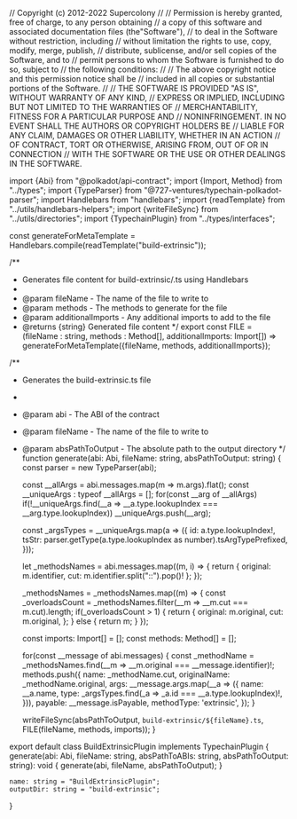 // Copyright (c) 2012-2022 Supercolony
//
// Permission is hereby granted, free of charge, to any person obtaining
// a copy of this software and associated documentation files (the"Software"),
// to deal in the Software without restriction, including
// without limitation the rights to use, copy, modify, merge, publish,
// distribute, sublicense, and/or sell copies of the Software, and to
// permit persons to whom the Software is furnished to do so, subject to
// the following conditions:
//
// The above copyright notice and this permission notice shall be
// included in all copies or substantial portions of the Software.
//
// THE SOFTWARE IS PROVIDED "AS IS", WITHOUT WARRANTY OF ANY KIND,
// EXPRESS OR IMPLIED, INCLUDING BUT NOT LIMITED TO THE WARRANTIES OF
// MERCHANTABILITY, FITNESS FOR A PARTICULAR PURPOSE AND
// NONINFRINGEMENT. IN NO EVENT SHALL THE AUTHORS OR COPYRIGHT HOLDERS BE
// LIABLE FOR ANY CLAIM, DAMAGES OR OTHER LIABILITY, WHETHER IN AN ACTION
// OF CONTRACT, TORT OR OTHERWISE, ARISING FROM, OUT OF OR IN CONNECTION
// WITH THE SOFTWARE OR THE USE OR OTHER DEALINGS IN THE SOFTWARE.

import {Abi} from "@polkadot/api-contract";
import {Import, Method} from "../types";
import {TypeParser} from "@727-ventures/typechain-polkadot-parser";
import Handlebars from "handlebars";
import {readTemplate} from "../utils/handlebars-helpers";
import {writeFileSync} from "../utils/directories";
import {TypechainPlugin} from "../types/interfaces";

const generateForMetaTemplate = Handlebars.compile(readTemplate("build-extrinsic"));

/**
 * Generates file content for build-extrinsic/<fileName>.ts using Handlebars
 *
 * @param fileName - The name of the file to write to
 * @param methods - The methods to generate for the file
 * @param additionalImports - Any additional imports to add to the file
 * @returns {string} Generated file content
 */
export const FILE = (fileName : string, methods : Method[], additionalImports: Import[]) => generateForMetaTemplate({fileName, methods, additionalImports});

/**
 * Generates the build-extrinsic.ts file
 *
 * @param abi - The ABI of the contract
 * @param fileName - The name of the file to write to
 * @param absPathToOutput - The absolute path to the output directory
 */
function generate(abi: Abi, fileName: string, absPathToOutput: string) {
	const parser = new TypeParser(abi);

	const __allArgs = abi.messages.map(m => m.args).flat();
	const __uniqueArgs : typeof __allArgs = [];
	for(const __arg of __allArgs)
		if(!__uniqueArgs.find(__a => __a.type.lookupIndex === __arg.type.lookupIndex))
			__uniqueArgs.push(__arg);

	const _argsTypes = __uniqueArgs.map(a => ({
		id: a.type.lookupIndex!,
		tsStr: parser.getType(a.type.lookupIndex as number).tsArgTypePrefixed,
	}));

	let _methodsNames = abi.messages.map((m, i) => {
		return {
			original: m.identifier,
			cut: m.identifier.split("::").pop()!
		};
	});

	_methodsNames = _methodsNames.map((m) => {
		const _overloadsCount = _methodsNames.filter(__m => __m.cut === m.cut).length;
		if(_overloadsCount > 1) {
			return {
				original: m.original,
				cut: m.original,
			};
		} else {
			return m;
		}
	});

	const imports: Import[] = [];
	const methods: Method[] = [];

	for(const __message of abi.messages) {
		const _methodName = _methodsNames.find(__m => __m.original === __message.identifier)!;
		methods.push({
			name: _methodName.cut,
			originalName: _methodName.original,
			args: __message.args.map(__a => ({
				name: __a.name,
				type: _argsTypes.find(_a => _a.id === __a.type.lookupIndex)!,
			})),
			payable: __message.isPayable,
			methodType: 'extrinsic',
		});
	}

	writeFileSync(absPathToOutput, `build-extrinsic/${fileName}.ts`, FILE(fileName, methods, imports));
}

export default class BuildExtrinsicPlugin implements TypechainPlugin {
	generate(abi: Abi, fileName: string, absPathToABIs: string, absPathToOutput: string): void {
		generate(abi, fileName, absPathToOutput);
	}

	name: string = "BuildExtrinsicPlugin";
	outputDir: string = "build-extrinsic";

}
